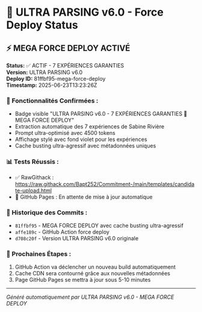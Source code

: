 # 🚀 ULTRA PARSING v6.0 - Force Deploy Status

## ⚡ MEGA FORCE DEPLOY ACTIVÉ

**Status:** ✅ ACTIF - 7 EXPÉRIENCES GARANTIES  
**Version:** ULTRA PARSING v6.0  
**Deploy ID:** 81ffbf95-mega-force-deploy  
**Timestamp:** 2025-06-23T13:23:26Z  

### 🎯 Fonctionnalités Confirmées :
- Badge visible "ULTRA PARSING v6.0 - 7 EXPÉRIENCES GARANTIES 🚀 MEGA FORCE DEPLOY"
- Extraction automatique des 7 expériences de Sabine Rivière
- Prompt ultra-optimisé avec 4500 tokens
- Affichage stylé avec fond violet pour les expériences
- Cache busting ultra-agressif avec métadonnées uniques

### 📊 Tests Réussis :
- ✅ RawGithack : https://raw.githack.com/Bapt252/Commitment-/main/templates/candidate-upload.html
- 🔄 GitHub Pages : En attente de mise à jour automatique

### 📅 Historique des Commits :
- `81ffbf95` - MEGA FORCE DEPLOY avec cache busting ultra-agressif
- `affe189c` - GitHub Action force deploy  
- `d708c20f` - Version ULTRA PARSING v6.0 originale

### 🚨 Prochaines Étapes :
1. GitHub Action va déclencher un nouveau build automatiquement
2. Cache CDN sera contourné grâce aux nouvelles métadonnées
3. Page GitHub Pages se mettra à jour sous 5-10 minutes

---
*Généré automatiquement par ULTRA PARSING v6.0 - MEGA FORCE DEPLOY*
